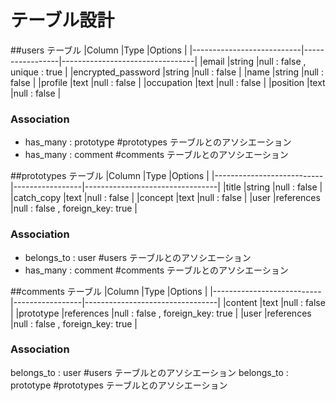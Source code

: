 # テーブル設計

##users テーブル
|Column                     |Type             |Options                          |
|---------------------------|-----------------|---------------------------------|
|email                      |string           |null : false , unique : true     |
|encrypted_password         |string           |null : false                     |
|name                       |string           |null : false                     |
|profile                    |text             |null : false                     |
|occupation                 |text             |null : false                     |
|position                   |text             |null : false                     |
### Association
- has_many : prototype  #prototypes テーブルとのアソシエーション
- has_many : comment   #comments テーブルとのアソシエーション

##prototypes テーブル
|Column                     |Type             |Options                          |
|---------------------------|-----------------|---------------------------------|
|title                      |string           |null : false                     |
|catch_copy                 |text             |null : false                     |
|concept                    |text             |null : false                     |
|user                       |references       |null : false , foreign_key: true |
### Association
- belongs_to : user  #users テーブルとのアソシエーション
- has_many : comment  #comments テーブルとのアソシエーション

##comments テーブル
|Column                     |Type             |Options                          |
|---------------------------|-----------------|---------------------------------|
|content                    |text             |null : false                     |
|prototype                  |references       |null : false , foreign_key: true |
|user                       |references       |null : false , foreign_key: true |
### Association
belongs_to : user  #users テーブルとのアソシエーション
belongs_to :  prototype  #prototypes テーブルとのアソシエーション
